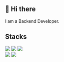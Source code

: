 ## 👋 Hi there
I am a Backend Developer.

## Stacks
<img src="https://img.shields.io/badge/Spring-6DB33F?style=for-the-badge&logo=Spring&logoColor=white"> <img src="https://img.shields.io/badge/Spring Boot-6DB33F?style=for-the-badge&logo=Spring Boot&logoColor=white"> <img src="https://img.shields.io/badge/Python-3776AB?style=for-the-badge&logo=Python&logoColor=white">
</br>
<img src="https://img.shields.io/badge/MariaDb-003545?style=for-the-badge&logo=MariaDb&logoColor=white"> <img src="https://img.shields.io/badge/Spring Security-6DB33F?style=for-the-badge&logo=Spring Security&logoColor=white"> 
